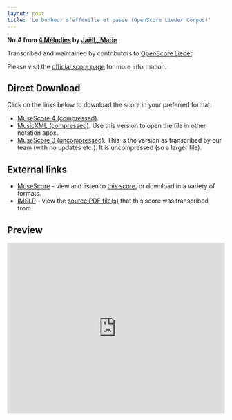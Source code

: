 ```yaml
---
layout: post
title: 'Le bonheur s’effeuille et passe (OpenScore Lieder Corpus)'
---
```


__No.4 from [4 Mélodies](https://fourscoreandmore.org/OpenScore/Ja%C3%ABll%2C_Marie/4_M%C3%A9lodies/) by [Jaëll,_Marie](https://fourscoreandmore.org/OpenScore/Ja%C3%ABll%2C_Marie)__

Transcribed and maintained by contributors to [OpenScore Lieder].

Please visit the [official score page] for more information.

[official score page]: https://musescore.com/openscore-lieder-corpus/scores/5840228
[OpenScore Lieder]: https://musescore.com/openscore-lieder-corpus

## Direct Download

Click on the links below to download the score in your preferred format:
- [MuseScore 4 (compressed)](https://fourscoreandmore.org/OpenScore/Ja%C3%ABll%2C_Marie/4_M%C3%A9lodies/4_Le_bonheur_s%E2%80%99effeuille_et_passe.mscz).
- [MusicXML (compressed)](https://fourscoreandmore.org/OpenScore/Ja%C3%ABll%2C_Marie/4_M%C3%A9lodies/4_Le_bonheur_s%E2%80%99effeuille_et_passe.mxl). Use this version to open the file in other notation apps.
- [MuseScore 3 (uncompressed)](https://raw.githubusercontent.com/OpenScore/Lieder/refs/heads/main/scores/Ja%C3%ABll%2C_Marie/4_M%C3%A9lodies/4_Le_bonheur_s%E2%80%99effeuille_et_passe/lc5840228.mscx). This is the version as transcribed by our team (with no updates etc.). It is uncompressed (so a larger file).

## External links

- [MuseScore] - view and listen to [this score][MuseScore], or download in a variety of formats.
- [IMSLP] - view the [source PDF file(s)][IMSLP] that this score was transcribed from.

[MuseScore]: https://musescore.com/score/5840228
[IMSLP]: https://imslp.org/wiki/Special:ReverseLookup/511349

## Preview

<iframe width="100%" height="394" src="https://musescore.com/openscore-lieder-corpus/scores/5840228/embed" frameborder="0" allowfullscreen allow="autoplay; fullscreen"></iframe>

